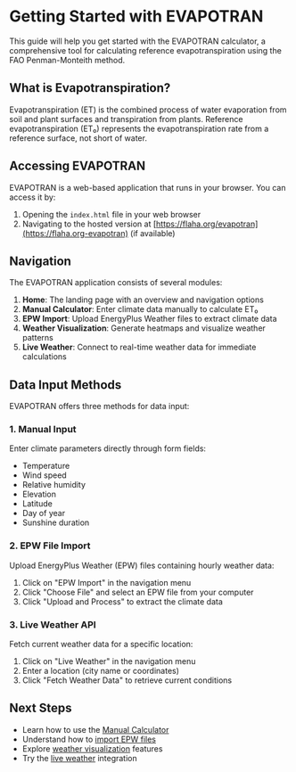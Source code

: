# Getting Started with EVAPOTRAN

This guide will help you get started with the EVAPOTRAN calculator, a comprehensive tool for calculating reference evapotranspiration using the FAO Penman-Monteith method.

## What is Evapotranspiration?

Evapotranspiration (ET) is the combined process of water evaporation from soil and plant surfaces and transpiration from plants. Reference evapotranspiration (ET₀) represents the evapotranspiration rate from a reference surface, not short of water.

## Accessing EVAPOTRAN

EVAPOTRAN is a web-based application that runs in your browser. You can access it by:

1. Opening the `index.html` file in your web browser
2. Navigating to the hosted version at [https://flaha.org/evapotran](https://flaha.org-evapotran) (if available)

## Navigation

The EVAPOTRAN application consists of several modules:

1. **Home**: The landing page with an overview and navigation options
2. **Manual Calculator**: Enter climate data manually to calculate ET₀
3. **EPW Import**: Upload EnergyPlus Weather files to extract climate data
4. **Weather Visualization**: Generate heatmaps and visualize weather patterns
5. **Live Weather**: Connect to real-time weather data for immediate calculations

## Data Input Methods

EVAPOTRAN offers three methods for data input:

### 1. Manual Input

Enter climate parameters directly through form fields:
- Temperature
- Wind speed
- Relative humidity
- Elevation
- Latitude
- Day of year
- Sunshine duration

### 2. EPW File Import

Upload EnergyPlus Weather (EPW) files containing hourly weather data:
1. Click on "EPW Import" in the navigation menu
2. Click "Choose File" and select an EPW file from your computer
3. Click "Upload and Process" to extract the climate data

### 3. Live Weather API

Fetch current weather data for a specific location:
1. Click on "Live Weather" in the navigation menu
2. Enter a location (city name or coordinates)
3. Click "Fetch Weather Data" to retrieve current conditions

## Next Steps

- Learn how to use the [Manual Calculator](manual-calculator)
- Understand how to [import EPW files](epw-import)
- Explore [weather visualization](weather-visualization) features
- Try the [live weather](live-weather) integration